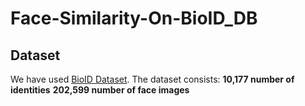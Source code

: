# Face-Similarity-On-BioID_DB

## Dataset

We have used [BioID Dataset](https://www.bioid.com/uploads/BioID-FaceDatabase-V1.2.zip). The dataset consists:
**10,177 number of identities**
**202,599 number of face images**
